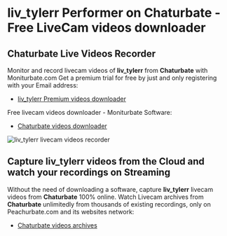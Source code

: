 # liv_tylerr Performer on Chaturbate - Free LiveCam videos downloader

## Chaturbate Live Videos Recorder

Monitor and record livecam videos of **liv_tylerr** from **Chaturbate** with Moniturbate.com
Get a premium trial for free by just and only registering with your Email address:
* [liv_tylerr Premium videos downloader](https://moniturbate.com/request-demo-licence-key.html)

Free livecam videos downloader - Moniturbate Software:
* [Chaturbate videos downloader](https://moniturbate.com/moniturbate-download-software.html)

![liv_tylerr livecam videos recorder](https://peachurnet.com/templates/moniturbate-software.png)


## Capture liv_tylerr videos from the Cloud and watch your recordings on Streaming

Without the need of downloading a software, capture **liv_tylerr** livecam videos from **Chaturbate** 100% online.
Watch Livecam archives from **Chaturbate** unlimitedly from thousands of existing recordings, only on Peachurbate.com and its websites network:
* [Chaturbate videos archives](https://peachurnet.com/)